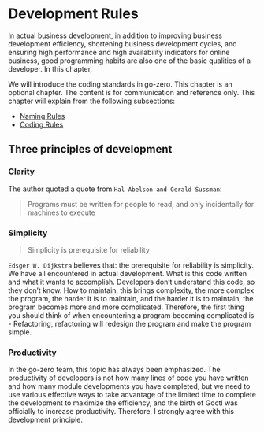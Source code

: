 # Development Rules

In actual business development, in addition to improving business development efficiency, shortening business development cycles, and ensuring high performance and high availability indicators for online business, good programming habits are also one of the basic qualities of a developer. In this chapter,

We will introduce the coding standards in go-zero. This chapter is an optional chapter. The content is for communication and reference only. This chapter will explain from the following subsections:

* [Naming Rules](naming-spec)
* [Coding Rules](coding-spec)

## Three principles of development

### Clarity
The author quoted a quote from `Hal Abelson and Gerald Sussman`:
> Programs must be written for people to read, and only incidentally for machines to execute

### Simplicity
> Simplicity is prerequisite for reliability

`Edsger W. Dijkstra` believes that: the prerequisite for reliability is simplicity. We have all encountered in actual development. What is this code written and what it wants to accomplish. Developers don’t understand this code, so they don’t know. How to maintain, this brings complexity, the more complex the program, the harder it is to maintain, and the harder it is to maintain, the program becomes more and more complicated. Therefore, the first thing you should think of when encountering a program becoming complicated is - Refactoring, refactoring will redesign the program and make the program simple.

### Productivity
In the go-zero team, this topic has always been emphasized. The productivity of developers is not how many lines of code you have written and how many module developments you have completed, but we need to use various effective ways to take advantage of the limited time to complete the development to maximize the efficiency, and the birth of Goctl was officially to increase productivity.
Therefore, I strongly agree with this development principle.

